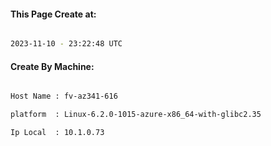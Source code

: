 
   
#### This Page Create at:

```bash

2023-11-10 - 23:22:48 UTC

```

#### Create By Machine:

```bash

Host Name : fv-az341-616

platform  : Linux-6.2.0-1015-azure-x86_64-with-glibc2.35

Ip Local  : 10.1.0.73

```

